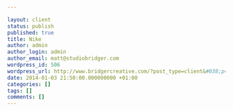 ```yaml
---

layout: client
status: publish
published: true
title: Nike
author: admin
author_login: admin
author_email: matt@studiobridger.com
wordpress_id: 506
wordpress_url: http://www.bridgercreative.com/?post_type=client&#038;p=506
date: 2014-01-03 21:50:00.000000000 +01:00
categories: []
tags: []
comments: []
---
```

